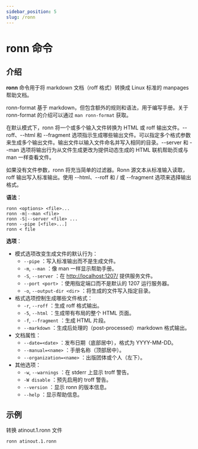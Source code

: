```yaml
---
sidebar_position: 5
slug: /ronn
---
```


# ronn 命令



## 介绍

**ronn** 命令用于将 markdown 文档（roff 格式）转换成 Linux 标准的 manpages 帮助文档。

ronn-format 基于 markdown，但包含额外的规则和语法，用于编写手册。关于 ronn-format 的介绍可以通过 `man ronn-format` 获取。	

在默认模式下，ronn 将一个或多个输入文件转换为 HTML 或 roff 输出文件。--roff、--html 和 --fragment 选项指示生成哪些输出文件。可以指定多个格式参数来生成多个输出文件。输出文件以输入文件命名并写入相同的目录。--server 和 --man 选项将输出行为从文件生成更改为提供动态生成的 HTML 联机帮助页或与 man 一样查看文件。

如果没有文件参数，ronn 将充当简单的过滤器。Ronn 源文本从标准输入读取，roff 输出写入标准输出。使用 --html、--roff 和 / 或 --fragment 选项来选择输出格式。 

**语法**：

```shell
ronn <options> <file>...
ronn -m|--man <file>
ronn -S|--server <file> ...
ronn --pipe [<file>...]
ronn < file
```

**选项**：

- 模式选项改变生成文件的默认行为：
  - `--pipe` ：写入标准输出而不是生成文件。
  - `-m`, `--man` ：像 man 一样显示帮助手册。
  - `-S`, `--server` ：在 [http://localhost:1207/](http://localhost:1207/) 提供服务文件。
  - `--port <port>` ：使用指定端口而不是默认的 1207 运行服务器。
  - `-o`, `--output-dir <dir>` ：将生成的文件写入指定目录。
- 格式选项控制生成哪些文件格式：
  - `-r`, `--roff` ：生成 roff 格式输出。
  - `-5`, `--html` ：生成带有布局的整个 HTML 页面。
  - `-f`, `--fragment` ：生成 HTML 片段。
  - `--markdown` ：生成后处理的（post-processed）markdown 格式输出。
- 文档属性：
  - `--date=<date>` ：发布日期（底部居中），格式为 YYYY-MM-DD。
  - `--manual=<name>` ：手册名称（顶部居中）。
  - `--organization=<name>` ：出版团体或个人（左下）。
- 其他选项：
  - `-w`, `--warnings` ：在 stderr 上显示 troff 警告。
  - `-W disable` ：预先启用的 troff 警告。
  - `--version` ：显示 ronn 的版本信息。
  - `--help` ：显示帮助信息。



## 示例

转换 atinout.1.ronn 文件

```shell
ronn atinout.1.ronn
```

